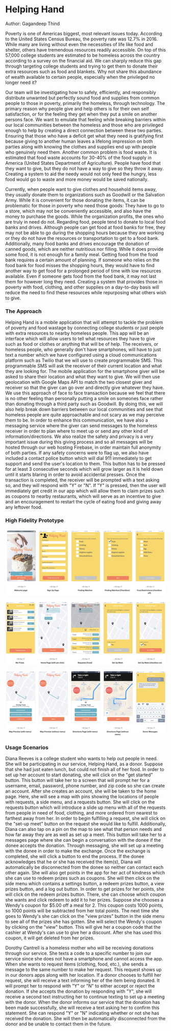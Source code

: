 # Helping Hand
Author: Gagandeep Thind

Poverty is one of Americas biggest, most relevant issues today. According to the United States Census Bureau, the poverty rate was 12.7% in 2016. While many are living without even the necessities of life like food and shelter, others have tremendous resources readily accessible. On top of this 57,000 college students are estimated to be homeless across the country according to a survey on the financial aid. We can sharply reduce this gap through targeting college students and trying to get them to donate their extra resources such as food and blankets. Why not share this abundance of wealth available to certain people, especially when the privileged no longer need it?

Our team will be investigating how to safely, efficiently, and responsibly distribute unwanted but perfectly sound food and supplies from common people to those in poverty, primarily the homeless, through technology. The primary reason why people give and help others is for their own self satisfaction, or for the feeling they get when they put a smile on another persons face. We want to emulate that feeling while breaking barriers within our local communities between the homeless and those who are privileged enough to help by creating a direct connection between these two parties. Ensuring that those who have a deficit get what they need is gratifying first because giving to another human leaves a lifelong impression on both parties along with knowing the clothes and supplies end up with people who genuinely need them. Another common problem is food waste. It is estimated that food waste accounts for 30-40% of the food supply in America (United States Department of Agriculture). People have food that they want to give, but they do not have a way to give so they throw it away. Creating a system to aid the needy would not only feed the hungry, less food would go to waste and more money would be saved nationally.

Currently, when people want to give clothes and household items away, they usually donate them to organizations such as Goodwill or the Salvation Army. While it is convenient for those donating the items, it can be problematic for those in poverty who need those goods: They have to go to a store, which may not be conveniently accessible, and also have the money to purchase the goods. While the organization profits, the ones who are truly in need do not. Regarding food, people tend to donate to local food banks and drives. Although people can get food at food banks for free, they may not be able to go during the shopping hours because they are working or they do not have the resources or transportation to get to a food bank. Additionally, many food banks and drives encourage the donation of canned goods, which are neither nutritious nor filling. While it does provide some food, it is not enough for a family meal. Getting food from the food bank requires a certain amount of planning. If someone who relies on the food bank for food misses the shopping hours, they would have to find another way to get food for a prolonged period of time with low resources available. Even if someone gets food from the food bank, it may not last them for however long they need. Creating a system that provides those in poverty with food, clothing, and other supplies on a day-to-day basis will reduce the need to find these resources while repurposing what others wish to give.

### The Approach

Helping Hand is a mobile application that will attempt to tackle the problem of poverty and food wastage by connecting college students or just people with extra resources to nearby homeless people. This app will be an interface which will allow users to tell what resources they have to give such as food or clothes or anything that will be of help. The receivers, or homeless people, who generally don't have smartphones, will have to just text a number which we have configured using a cloud communications platform such as Twilio that we will use to create programmable SMS. This programmable SMS will ask the receiver of their current location and what they are looking for. The mobile application for the smartphone giver will be asked to share their location and what they want to give. We will then use geolocation with Google Maps API to match the two closest giver and receiver so that the giver can go over and directly give whatever they have. We use this approach of face to face transaction because we feel that there is no other feeling than personally putting a smile on someones face rather than donating through a third party such as Goodwill. By doing this, we will also help break down barriers between our local communities and see that homeless people are quite approachable and not scary as we may perceive them to be. In order to enhance this communication, we have also a messaging service where the giver can send messages to the homeless receiver in order to plan where to meet up or send any other kind of information/directions. We also realize the safety and privacy is a very important issue during this giving process and so all messages will be hosted through our web hosting Firebase, in order maintain full anonymity of both parties. If any safety concerns were to flag up, we also have included a contact police button which will dial 911 immediately to get support and send the user's location to them. This button has to be pressed for at least 3 consecutive seconds which will grow larger as it is held down until it starts blaring in order to avoid accidental presses. Once the transaction is completed, the receiver will be prompted with a text asking so, and they will respond with "Y" or "N". If "Y" is pressed, then the user will immediately get credit in our app which will allow them to claim prizes such as coupons to nearby restaurants, which will serve as an incentive to give and an encouragement to restart the cycle of eating food and giving away any leftover food.

### High Fidelity Prototype

![Wireframe](img/1.png)

![Wireframe](img/2.png)

![Wireframe](img/3.png)

### Usage Scenarios

Diana Reeves is a college student who wants to help out people in need. She will be participating in our service, Helping Hand, as a donor. Suppose that she had just eaten lunch, but could not finish all of her food. In order to set up her account to start donating, she will click on the "get started" button. This button will take her to a screen that will prompt her for a username, email, password, phone number, and zip code so she can create an account. After she creates an account, she will be taken to the home page. Here, she will see a map with pins showing the locations of people with requests, a side menu, and a requests button. She will click on the requests button which will introduce a slide up menu with all of the requests from people in need of food, clothing, and more ordered from nearest to farthest away from her. In order to begin fulfilling a request, she will click on the "set-up meet" button on the request she would like to fulfill. Additionally, Diana can also tap on a pin on the map to see what that person needs and how far away they are as well as set up a meet. This button will take her to a messages page where she can begin a conversation with the donee if the donee accepts the donation. Through messaging, she will set up a meeting with the donee in order to make the exchange. Once the exchange is completed, she will click a button to end the process. If the donee acknowledges that he or she has received the item(s), Diana will automatically be disconnected from the donee so neither can contact each other again. She will also get points in the app for her act of kindness which she can use to redeem prizes such as coupons. She will then click on the side menu which contains a settings button, a redeem prizes button, a view prizes button, and a log out button. In order to get prizes for her points, she will click on the redeem prizes button. There, she can choose which coupon she wants and click redeem to add it to her prizes. Suppose she chooses a Wendy's coupon for $5.00 off a meal for 2. This coupon costs 1000 points, so 1000 points will be subtracted from her total points. The next time she goes to Wendy's she can click on the "view prizes" button in the side menu to see all of the prizes she has gotten. She will select the Wendy's coupon by clicking on the "view" button. This will give her a coupon code that the cashier at Wendy's can use to give her a discount. After she has used this coupon, it will get deleted from her prizes.

Dorothy Cantrell is a homeless mother who will be receiving donations through our service. She texts a code to a specific number to join our service since she does not have a smartphone and cannot access the app. When she wants to request items (clothing, food, etc.), she sends a message to the same number to make her request. This request shows up in our donors apps along with her location. If a donor chooses to fulfill her request, she will receive a text informing her of the item being donated. It will prompt her to respond with "Y" or "N" to either accept or reject the donation. If she accepts the donation by responding with "Y", she will receive a second text instructing her to continue texting to set up a meeting with the donor. When the donor informs our service that the donation has been made successfully, she will receive a text asking her to confirm this statement. She can respond "Y" or "N" indicating whether or not she has received the donation. She will then be automatically disconnected from the donor and be unable to contact them in the future.
